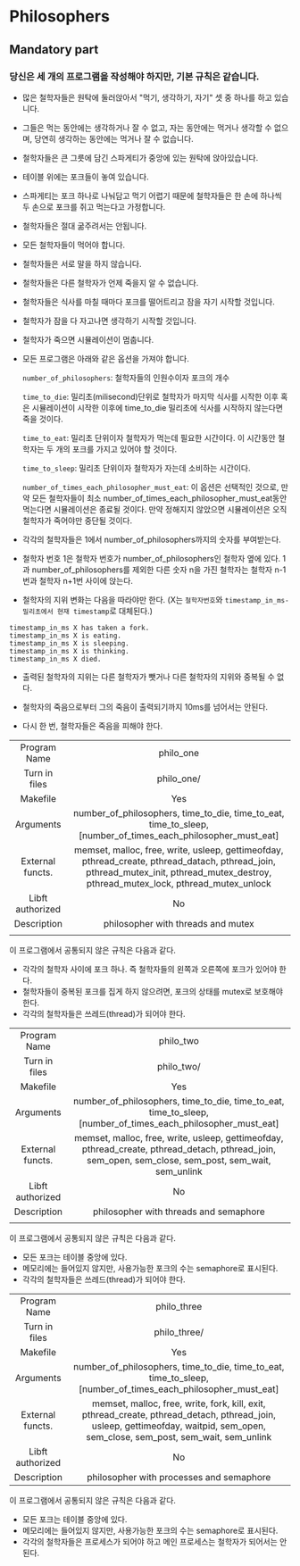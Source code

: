 # Philosophers

## Mandatory part
### 당신은 세 개의 프로그램을 작성해야 하지만, 기본 규칙은 같습니다.

- 많은 철학자들은 원탁에 둘러앉아서 "먹기, 생각하기, 자기" 셋 중 하나를 하고 있습니다.

- 그들은 먹는 동안에는 생각하거나 잘 수 없고, 자는 동안에는 먹거나 생각할 수 없으며, 당연히 생각하는 동안에는 먹거나 잘 수 없습니다.

- 철학자들은 큰 그릇에 담긴 스파게티가 중앙에 있는 원탁에 앉아있습니다.

- 테이블 위에는 포크들이 놓여 있습니다.

- 스파게티는 포크 하나로 나눠담고 먹기 어렵기 때문에 철학자들은 한 손에 하나씩 두 손으로 포크를 쥐고 먹는다고 가정합니다.

- 철학자들은 절대 굶주려서는 안됩니다.

- 모든 철학자들이 먹어야 합니다.

- 철학자들은 서로 말을 하지 않습니다.

- 철학자들은 다른 철학자가 언제 죽을지 알 수 없습니다.

- 철학자들은 식사를 마칠 때마다 포크를 떨어트리고 잠을 자기 시작할 것입니다.

- 철학자가 잠을 다 자고나면 생각하기 시작할 것입니다.

- 철학자가 죽으면 시뮬레이션이 멈춥니다.

- 모든 프로그램은 아래와 같은 옵션을 가져야 합니다.

	`number_of_philosophers`: 철학자들의 인원수이자 포크의 개수

	`time_to_die`: 밀리초(milisecond)단위로 철학자가 마지막 식사를 시작한 이후 혹은 시뮬레이션이 시작한 이후에 time_to_die 밀리초에 식사를 시작하지 않는다면 죽을 것이다.

	`time_to_eat`: 밀리초 단위이자 철학자가 먹는데 필요한 시간이다. 이 시간동안 철학자는 두 개의 포크를 가지고 있어야 할 것이다.

	`time_to_sleep`: 밀리초 단위이자 철학자가 자는데 소비하는 시간이다.

	`number_of_times_each_philosopher_must_eat`: 이 옵션은 선택적인 것으로, 만약 모든 철학자들이 최소 number_of_times_each_philosopher_must_eat동안 먹는다면 시뮬레이션은 종료될 것이다. 만약 정해지지 않았으면 시뮬레이션은 오직 철학자가 죽어야만 중단될 것이다.

- 각각의 철학자들은 1에서 number_of_philosophers까지의 숫자를 부여받는다.

- 철학자 번호 1은 철학자 번호가 number_of_philosophers인 철학자 옆에 있다. 1과 number_of_philosophers를 제외한 다른 숫자 n을 가진 철학자는 철학자 n-1번과 철학자 n+1번 사이에 앉는다.

- 철학자의 지위 변화는 다음을 따라야만 한다. (X는 `철학자번호`와 `timestamp_in_ms-밀리초에서 현재 timestamp`로 대체된다.)
```
timestamp_in_ms X has taken a fork.
timestamp_in_ms X is eating.
timestamp_in_ms X is sleeping.
timestamp_in_ms X is thinking.
timestamp_in_ms X died.
```
- 출력된 철학자의 지위는 다른 철학자가 뺏거나 다른 철학자의 지위와 중복될 수 없다.

- 철학자의 죽음으로부터 그의 죽음이 출력되기까지 10ms를 넘어서는 안된다.

- 다시 한 번, 철학자들은 죽음을 피해야 한다.

|					|				|
|:-:				|:--:			|
|Program Name		|philo_one		|
|Turn in files		|philo_one/		|
|Makefile			|Yes			|
|Arguments			|number_of_philosophers, time_to_die, time_to_eat, time_to_sleep, [number_of_times_each_philosopher_must_eat]|
|External functs.	|memset, malloc, free, write, usleep, gettimeofday, pthread_create, pthread_datach, pthread_join, pthread_mutex_init, pthread_mutex_destroy, pthread_mutex_lock, pthread_mutex_unlock|
|Libft authorized	|No				|
|Description		|philosopher with threads and mutex|
|					|				|

이 프로그램에서 공통되지 않은 규칙은 다음과 같다.
- 각각의 철학자 사이에 포크 하나. 즉 철학자들의 왼쪽과 오른쪽에 포크가 있어야 한다.
- 철학자들이 중복된 포크를 집게 하지 않으려면, 포크의 상태를 mutex로 보호해야 한다.
- 각각의 철학자들은 쓰레드(thread)가 되어야 한다.

|					|				|
|:-:				|:--:			|
|Program Name		|philo_two		|
|Turn in files		|philo_two/		|
|Makefile			|Yes			|
|Arguments			|number_of_philosophers, time_to_die, time_to_eat, time_to_sleep, [number_of_times_each_philosopher_must_eat]|
|External functs.	|memset, malloc, free, write, usleep, gettimeofday, pthread_create, pthread_detach, pthread_join, sem_open, sem_close, sem_post, sem_wait, sem_unlink|
|Libft authorized	|No				|
|Description		|philosopher with threads and semaphore|
|					|				|

이 프로그램에서 공통되지 않은 규칙은 다음과 같다.
- 모든 포크는 테이블 중앙에 있다.
- 메모리에는 들어있지 않지만, 사용가능한 포크의 수는 semaphore로 표시된다.
- 각각의 철학자들은 쓰레드(thread)가 되어야 한다.

|					|				|
|:-:				|:--:			|
|Program Name		|philo_three	|
|Turn in files		|philo_three/	|
|Makefile			|Yes			|
|Arguments			|number_of_philosophers, time_to_die, time_to_eat, time_to_sleep, [number_of_times_each_philosopher_must_eat]|
|External functs.	|memset, malloc, free, write, fork, kill, exit, pthread_create, pthread_detach, pthread_join, usleep, gettimeofday, waitpid, sem_open, sem_close, sem_post, sem_wait, sem_unlink|
|Libft authorized	|No				|
|Description		|philosopher with processes and semaphore|

이 프로그램에서 공통되지 않은 규칙은 다음과 같다.
- 모든 포크는 테이블 중앙에 있다.
- 메모리에는 들어있지 않지만, 사용가능한 포크의 수는 semaphore로 표시된다.
- 각각의 철학자들은 프로세스가 되어야 하고 메인 프로세스는 철학자가 되어서는 안된다.